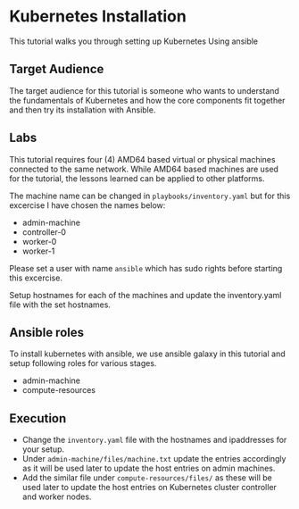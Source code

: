 # Kubernetes Installation

This tutorial walks you through setting up Kubernetes Using ansible


## Target Audience

The target audience for this tutorial is someone who wants to understand the fundamentals of Kubernetes and how the core components fit together and then try its installation with Ansible.

## Labs
This tutorial requires four (4) AMD64 based virtual or physical machines connected to the same network. While AMD64 based machines are used for the tutorial, the lessons learned can be applied to other platforms.

The machine name can be changed in `playbooks/inventory.yaml` but for this excercise I have chosen the names below:

* admin-machine
* controller-0
* worker-0
* worker-1

Please set a user with name `ansible` which has sudo rights before starting this excercise.

Setup hostnames for each of the machines and update the inventory.yaml file with the set hostnames.

## Ansible roles
To install kubernetes with ansible, we use ansible galaxy in this tutorial and setup following roles for various stages.
* admin-machine
* compute-resources

## Execution
* Change the `inventory.yaml` file with the hostnames and ipaddresses for your setup.
* Under `admin-machine/files/machine.txt` update the entries accordingly as it will be used later to update the host entries on admin machines.
* Add the similar file under `compute-resources/files/` as these will be used later to update the host entries on Kubernetes cluster controller and worker nodes.
